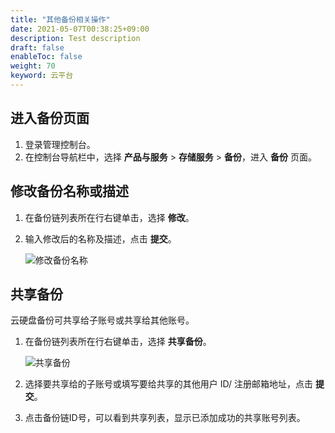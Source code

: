 ```yaml
---
title: "其他备份相关操作"
date: 2021-05-07T00:38:25+09:00
description: Test description
draft: false
enableToc: false
weight: 70
keyword: 云平台
---
```


## 进入备份页面

1. 登录管理控制台。
2. 在控制台导航栏中，选择 **产品与服务** > **存储服务** > **备份**，进入 **备份** 页面。

## 修改备份名称或描述

1. 在备份链列表所在行右键单击，选择 **修改**。

2. 输入修改后的名称及描述，点击 **提交**。

   ![修改备份名称](../_images/create_basic_15.png)

## 共享备份

云硬盘备份可共享给子账号或共享给其他账号。

1. 在备份链列表所在行右键单击，选择 **共享备份**。

   ![共享备份](../_images/create_basic_18.png)

2. 选择要共享给的子账号或填写要给共享的其他用户 ID/ 注册邮箱地址，点击 **提交**。

3. 点击备份链ID号，可以看到共享列表，显示已添加成功的共享账号列表。

<!--## 跨区复制备份

1. 在备份链列表所在行右键单击，选择**跨区复制备份**。

   ![跨区复制备份](../_images/create_basic_19.png)

2. 选择要复制到区域，点击**提交**。-->


